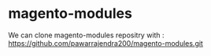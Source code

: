 # magento-modules
We can clone magento-modules repositry with : https://github.com/pawarrajendra200/magento-modules.git
